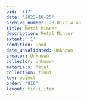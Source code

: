 ```yaml
---
pid: '817'
date: '2023-10-25'
archive_number: 23-01/2-4-48
title: Metal Mincer
description: Metal Mincer
extent: '1'
condition: Good
date_unvalidated: Unknown
creator: Unknown
collector: Unknown
materials: Metal
collection: tinui
key: object
order: '816'
layout: tinui_item
---
```

